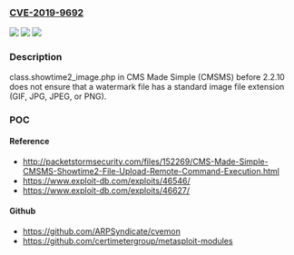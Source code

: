 ### [CVE-2019-9692](https://cve.mitre.org/cgi-bin/cvename.cgi?name=CVE-2019-9692)
![](https://img.shields.io/static/v1?label=Product&message=n%2Fa&color=blue)
![](https://img.shields.io/static/v1?label=Version&message=n%2Fa%20&color=brightgreen)
![](https://img.shields.io/static/v1?label=Vulnerability&message=n%2Fa&color=brightgreen)

### Description

class.showtime2_image.php in CMS Made Simple (CMSMS) before 2.2.10 does not ensure that a watermark file has a standard image file extension (GIF, JPG, JPEG, or PNG).

### POC

#### Reference
- http://packetstormsecurity.com/files/152269/CMS-Made-Simple-CMSMS-Showtime2-File-Upload-Remote-Command-Execution.html
- https://www.exploit-db.com/exploits/46546/
- https://www.exploit-db.com/exploits/46627/

#### Github
- https://github.com/ARPSyndicate/cvemon
- https://github.com/certimetergroup/metasploit-modules


